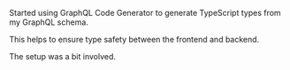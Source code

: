 Started using GraphQL Code Generator to generate TypeScript types from my GraphQL schema.

This helps to ensure type safety between the frontend and backend.

The setup was a bit involved.